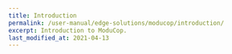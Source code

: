 ```yaml
---
title: Introduction
permalink: /user-manual/edge-solutions/moducop/introduction/
excerpt: Introduction to ModuCop.
last_modified_at: 2021-04-13
---
```

